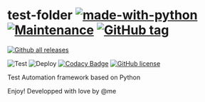 # test-folder [![made-with-python](https://img.shields.io/badge/Made%20with-Python-1f425f.svg)](https://www.python.org/) [![Maintenance](https://img.shields.io/badge/Maintained%3F-yes-green.svg)](https://GitHub.com/Naereen/StrapDown.js/graphs/commit-activity) [![GitHub tag](https://img.shields.io/github/tag/bmmauri/test-folder.svg)](https://GitHub.com/bmmauri/test-folder/tags/)
[![Github all releases](https://img.shields.io/github/downloads/bmmauri/test-folder/total.svg)](https://GitHub.com/bmmauri/test-folder/releases/)



![Test](https://github.com/bmmauri/test-folder/workflows/Test/badge.svg?branch=master) ![Deploy](https://github.com/bmmauri/test-folder/workflows/Deploy/badge.svg?branch=master)
[![Codacy Badge](https://api.codacy.com/project/badge/Grade/a71b1ce7a7ae4742822eb06979660449)](https://app.codacy.com/manual/maurizio.bussi.mb/test-folder?utm_source=github.com&utm_medium=referral&utm_content=bmmauri/test-folder&utm_campaign=Badge_Grade_Dashboard)
[![GitHub license](https://img.shields.io/github/license/bmmauri/test-folder.svg)](https://github.com/bmmauri/test-folder/blob/master/LICENSE)




Test Automation framework based on Python

Enjoy! Developped with love by @me
